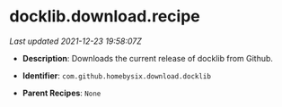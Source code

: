 # docklib.download.recipe

_Last updated 2021-12-23 19:58:07Z_

- **Description**: Downloads the current release of docklib from Github.

- **Identifier**: `com.github.homebysix.download.docklib`

- **Parent Recipes**: `None`